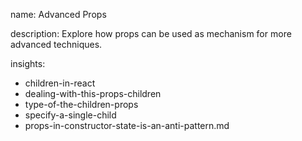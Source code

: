 name: Advanced Props

description: Explore how props can be used as mechanism for more advanced techniques.

insights:
  - children-in-react
  - dealing-with-this-props-children
  - type-of-the-children-props
  - specify-a-single-child
  - props-in-constructor-state-is-an-anti-pattern.md
 
